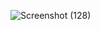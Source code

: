 ![Screenshot (128)](https://github.com/ankitjha42/jerrygame/assets/143383280/100d947d-821d-4264-b541-05300c79a112)
